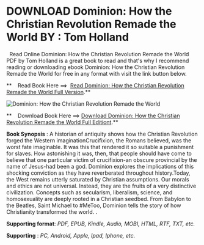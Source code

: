  **DOWNLOAD Dominion: How the Christian Revolution Remade the World BY : Tom Holland**
=====================================================================================

  Read Online Dominion: How the Christian Revolution Remade the World PDF by Tom Holland is a great book to read and that's why I recommend reading or downloading ebook Dominion: How the Christian Revolution Remade the World for free in any format with visit the link button below.

**    Read Book Here ==>  [Read Dominion: How the Christian Revolution Remade the World Full Version](https://goodreadbook.site/?book=1541675592).**

![Dominion: How the Christian Revolution Remade the World](https://i.gr-assets.com/images/S/compressed.photo.goodreads.com/books/1595213137l/54503518.jpg)

**    Download Book Here ==> [Download Dominion: How the Christian Revolution Remade the World Full Editiont](https://goodreadbook.site/?book=1541675592).**

**Book Synopsis** : A historian of antiquity shows how the Christian Revolution forged the Western imaginationCrucifixion, the Romans believed, was the worst fate imaginable. It was this that rendered it so suitable a punishment for slaves. How astonishing it was, then, that people should have come to believe that one particular victim of crucifixion-an obscure provincial by the name of Jesus-had been a god. Dominion explores the implications of this shocking conviction as they have reverberated throughout history.Today, the West remains utterly saturated by Christian assumptions. Our morals and ethics are not universal. Instead, they are the fruits of a very distinctive civilization. Concepts such as secularism, liberalism, science, and homosexuality are deeply rooted in a Christian seedbed. From Babylon to the Beatles, Saint Michael to #MeToo, Dominion tells the story of how Christianity transformed the world. .

**Supporting format**: _PDF, EPUB, Kindle, Audio, MOBI, HTML, RTF, TXT, etc._

**Supporting** : _PC, Android, Apple, Ipad, Iphone, etc._